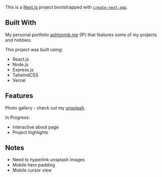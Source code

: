 This is a [Next.js](https://nextjs.org) project bootstrapped with [`create-next-app`](https://nextjs.org/docs/app/api-reference/cli/create-next-app).

## Built With

My personal portfolio [ashtonmb.me](https://ashtonmb.me) (IP) that features some of my projects and hobbies.

This project was built using:
- React.js
- Node.js
- Express.js
- TailwindCSS
- Vercel

## Features

Photo gallery - check out my [unsplash](https://unsplash.com/@ashtonmb).

In Progress:
- Interactive about page
- Project highlights

## Notes

- Need to hyperlink unsplash images
- Mobile hero padding
- Mobile cursor view

